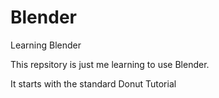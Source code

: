 # Blender
Learning Blender

This repsitory is just me learning to use Blender.

It starts with the standard Donut Tutorial
